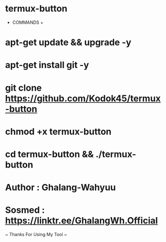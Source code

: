 # termux-button
 + COMMANDS +
 # apt-get update && upgrade -y
 # apt-get install git -y
 # git clone https://github.com/Kodok45/termux-button
 # chmod +x termux-button
 # cd termux-button && ./termux-button 

 # Author : Ghalang-Wahyuu
 # Sosmed : https://linktr.ee/GhalangWh.Official 
 
 ~ Thanks For Using My Tool ~
